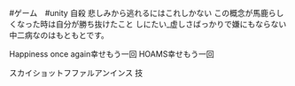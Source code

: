#ゲーム　#unity 
自殺
悲しみから逃れるにはこれしかない
この概念が馬鹿らしくなった時は自分が勝ち抜けたこと
しにたい_虚しさばっかりで嫌にもならない
中二病なのはもともとです。

Happiness once again幸せもう一回
HOAMS幸せもう一回

スカイショットフファルアンインス
技